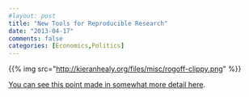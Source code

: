```yaml
---
#layout: post
title: "New Tools for Reproducible Research"
date: "2013-04-17"
comments: false
categories: [Economics,Politics]
---
```


{{% img src="http://kieranhealy.org/files/misc/rogoff-clippy.png" %}}

[You can see this point made in somewhat more detail here](http://www.nextnewdeal.net/rortybomb/researchers-finally-replicated-reinhart-rogoff-and-there-are-serious-problems).

